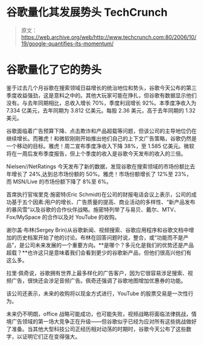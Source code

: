 # 谷歌量化其发展势头 TechCrunch

> 原文：<https://web.archive.org/web/http://www.techcrunch.com:80/2006/10/19/google-quantifies-its-momentum/>

# 谷歌量化了它的势头

 [](https://web.archive.org/web/20221129033235/http://www.google.com/) 鉴于过去几个月谷歌在搜索领域日益增长的统治地位和势头，谷歌今天公布的第三季度收益强劲，这是意料之中的。其他大玩家可能在挣扎，但谷歌有数据显示他们没有。与去年同期相比，总收入增长 70%，季度利润增长 92%。本季度净收入为 7.334 亿美元，去年同期为 3.812 亿美元。每股 2.36 美元，高于去年同期的 1.32 美元。

谷歌面临着广告预算下降、点击欺诈和产品超载等问题，但该公司的主导地位仍在继续增长。而雅虎！和微软刚刚开始推出他们自己的上下文广告策略，谷歌仍然是一个移动的目标。雅虎！周二宣布季度净收入下降 38%，至 1.585 亿美元。微软将在一周后发布季度报告，但上个季度的收入是谷歌今天发布的收入的三倍。

Nielsen//NetRatings 今天发布了新的数据，发现谷歌在搜索领域的市场份额比去年增长了 24%,达到总市场份额的 50%。雅虎！市场份额增长了 12%至 23%，而 MSN/Live 的市场份额下降了 8%至 6%。

首席执行官埃里克·施密特(Eric Schmidt)在公司的财报电话会议上表示，公司的成功基于五个因素:用户的增长、广告质量的提高、商业活动的多样性、“新产品发布的暴风雪”以及谷歌的合作伙伴战略。施密特列举了与易贝、戴尔、MTV、Fox/MySpace 的合作以及对 YouTube 的收购。

谢尔盖·布林(Sergey Brin)从谷歌新闻、视频搜索、谷歌应用程序和谷歌文档中增加的历史档案开始了他的讨论。布林在回答问题时说，整合，或“功能而不是产品”，是公司未来发展的一个重要方向。**是哪个？多元化是我们的优势还是产品超载？**也许这只是意味着我们会看到更少的谷歌新产品，但他们很高兴他们有这么多。

拉里·佩奇说，谷歌拥有世界上最多样化的广告客户，因为它很容易涉足搜索、视频广告，很快还会涉足音频广告。佩奇还强调了谷歌地图增加优惠券的功能。

该公司还表示，未来的收购将以现金方式进行，YouTube 的股票交易是一次性行为。

未来仍不明朗，office 战略可能成功，也可能失败，视频战略将面临法律挑战，情境广告领域的第一场大竞争正在升级——但谷歌似乎已经为应对所有这些挑战做好了准备。当其他大型科技公司正经历相对动荡的时期时，谷歌今天公布了这些数字，以证明它们正在变得强大。